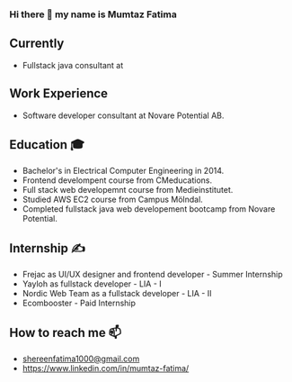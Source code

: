 ### Hi there 👋 my name is Mumtaz Fatima  
## Currently
- Fullstack java consultant at </SALT>

## Work Experience 
- Software developer consultant at Novare Potential AB.

## Education 🎓
-  Bachelor's in Electrical Computer Engineering in 2014.
- Frontend develompent course from CMeducations.
- Full stack web developemnt course from Medieinstitutet. 
- Studied AWS EC2 course from Campus Mölndal.
- Completed fullstack java web developement bootcamp from Novare Potential.
 
## Internship ✍ 
- Frejac as UI/UX designer and frontend developer - Summer Internship 
- Yayloh as fullstack developer - LIA - I
- Nordic Web Team as a fullstack developer - LIA - II
- Ecombooster - Paid Internship 
## How to reach me 📫
  - shereenfatima1000@gmail.com
  - https://www.linkedin.com/in/mumtaz-fatima/
 <p>
  <a href="mailto:shereenfatima1000@gmail.com">
    <i class="fa fa-envelope"></i>
  </a>
  <a href="https://www.linkedin.com/in/mumtaz-fatima" target="_blank">
    <i class="fa fa-linkedin-square"></i>
  </a>
 </p>




